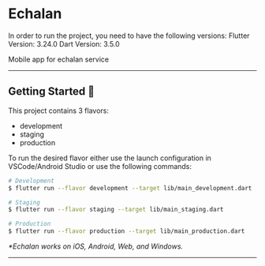 # Echalan
In order to run the project, you need to have the following versions:
Flutter Version: 3.24.0
Dart Version: 3.5.0


Mobile app for echalan service

---

## Getting Started 🚀

This project contains 3 flavors:

- development
- staging
- production

To run the desired flavor either use the launch configuration in VSCode/Android Studio or use the following commands:

```sh
# Development
$ flutter run --flavor development --target lib/main_development.dart

# Staging
$ flutter run --flavor staging --target lib/main_staging.dart

# Production
$ flutter run --flavor production --target lib/main_production.dart
```

_\*Echalan works on iOS, Android, Web, and Windows._

---
